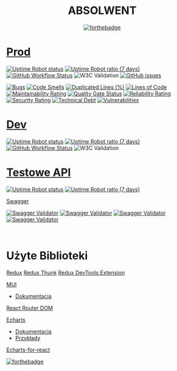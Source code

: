 
<div align="center">

# ABSOLWENT
  
[![forthebadge](https://forthebadge.com/images/badges/built-with-love.svg)](https://forthebadge.com)
 
</div>
 



# [Prod](https://absolwent.best/)

[![Uptime Robot status](https://img.shields.io/uptimerobot/status/m791621145-67f488fcdba1f9330d6bc868)](https://stats.uptimerobot.com/A2103fZYKv/791621145)
[![Uptime Robot ratio (7 days)](https://img.shields.io/uptimerobot/ratio/7/m791621145-67f488fcdba1f9330d6bc868)](https://stats.uptimerobot.com/A2103fZYKv/791621145)
[![GitHub Workflow Status](https://img.shields.io/github/workflow/status/MPenk/absolwent/PROD)](https://github.com/MPenk/absolwent/actions/workflows/PROD.yml)
![W3C Validation](https://img.shields.io/w3c-validation/html?targetUrl=https%3A%2F%2Fabsolwent.best%2F)
[![GitHub issues](https://img.shields.io/github/issues/MPenk/absolwent)](https://github.com/MPenk/absolwent/issues)

[![Bugs](https://sonarcloud.io/api/project_badges/measure?project=MPenk_absolwent&metric=bugs)](https://sonarcloud.io/dashboard?id=MPenk_absolwent)
[![Code Smells](https://sonarcloud.io/api/project_badges/measure?project=MPenk_absolwent&metric=code_smells)](https://sonarcloud.io/dashboard?id=MPenk_absolwent)
[![Duplicated Lines (%)](https://sonarcloud.io/api/project_badges/measure?project=MPenk_absolwent&metric=duplicated_lines_density)](https://sonarcloud.io/dashboard?id=MPenk_absolwent)
[![Lines of Code](https://sonarcloud.io/api/project_badges/measure?project=MPenk_absolwent&metric=ncloc)](https://sonarcloud.io/dashboard?id=MPenk_absolwent)
[![Maintainability Rating](https://sonarcloud.io/api/project_badges/measure?project=MPenk_absolwent&metric=sqale_rating)](https://sonarcloud.io/dashboard?id=MPenk_absolwent)
[![Quality Gate Status](https://sonarcloud.io/api/project_badges/measure?project=MPenk_absolwent&metric=alert_status)](https://sonarcloud.io/dashboard?id=MPenk_absolwent)
[![Reliability Rating](https://sonarcloud.io/api/project_badges/measure?project=MPenk_absolwent&metric=reliability_rating)](https://sonarcloud.io/dashboard?id=MPenk_absolwent)
[![Security Rating](https://sonarcloud.io/api/project_badges/measure?project=MPenk_absolwent&metric=security_rating)](https://sonarcloud.io/dashboard?id=MPenk_absolwent)
[![Technical Debt](https://sonarcloud.io/api/project_badges/measure?project=MPenk_absolwent&metric=sqale_index)](https://sonarcloud.io/dashboard?id=MPenk_absolwent)
[![Vulnerabilities](https://sonarcloud.io/api/project_badges/measure?project=MPenk_absolwent&metric=vulnerabilities)](https://sonarcloud.io/dashboard?id=MPenk_absolwent)


# [Dev](https://dev.absolwent.best/)

[![Uptime Robot status](https://img.shields.io/uptimerobot/status/m791621153-2d11191f4397e411469ae3fc)](https://stats.uptimerobot.com/A2103fZYKv/791621153)
[![Uptime Robot ratio (7 days)](https://img.shields.io/uptimerobot/ratio/7/m791621153-2d11191f4397e411469ae3fc)](https://stats.uptimerobot.com/A2103fZYKv/791621153)
[![GitHub Workflow Status](https://img.shields.io/github/workflow/status/MPenk/absolwent/DEV)](https://github.com/MPenk/absolwent/actions/workflows/DEV.yml)
![W3C Validation](https://img.shields.io/w3c-validation/html?targetUrl=https%3A%2F%2Fdev.absolwent.best%2F)



# [Testowe API](https://absolwent.azurewebsites.net/api/public/status)

[![Uptime Robot status](https://img.shields.io/uptimerobot/status/m791621149-f19a2479c787fff334ca977c)](https://stats.uptimerobot.com/A2103fZYKv/791621149)
[![Uptime Robot ratio (7 days)](https://img.shields.io/uptimerobot/ratio/7/m791621149-f19a2479c787fff334ca977c)](https://stats.uptimerobot.com/A2103fZYKv/791621149)


[Swagger](https://absolwent.azurewebsites.net/swagger/index.html)

[![Swagger Validator](https://img.shields.io/swagger/valid/3.0?label=API%20Public&specUrl=https%3A%2F%2Fabsolwent.azurewebsites.net%2Fswagger%2Fpublic%2Fswagger.json)](https://absolwent.azurewebsites.net/swagger/index.html?urls.primaryName=Public)
[![Swagger Validator](https://img.shields.io/swagger/valid/3.0?label=API%20Auth&specUrl=https%3A%2F%2Fabsolwent.azurewebsites.net%2Fswagger%2Fauth%2Fswagger.json)](https://absolwent.azurewebsites.net/swagger/index.html?urls.primaryName=Auth)
[![Swagger Validator](https://img.shields.io/swagger/valid/3.0?label=API%20Admin&specUrl=https%3A%2F%2Fabsolwent.azurewebsites.net%2Fswagger%2Fadmin%2Fswagger.json)](https://absolwent.azurewebsites.net/swagger/index.html?urls.primaryName=Admin)
[![Swagger Validator](https://img.shields.io/swagger/valid/3.0?label=API%20Pool&specUrl=https%3A%2F%2Fabsolwent.azurewebsites.net%2Fswagger%2Fsurvey%2Fswagger.json)](https://absolwent.azurewebsites.net/swagger/index.html?urls.primaryName=Survey)

<br>


# Użyte Biblioteki
[Redux](https://www.npmjs.com/package/redux)
[Redux Thunk](https://www.npmjs.com/package/redux-thunk)
[Redux DevTools Extension](https://www.npmjs.com/package/redux-devtools-extension)

[MUI](https://mui.com/)
- [Dokumentacja](https://mui.com/material-ui/getting-started/usage/)

[React Router DOM](https://www.npmjs.com/package/react-router-dom)

[Echarts](https://www.npmjs.com/package/echarts)
- [Dokumentacja](https://echarts.apache.org/handbook/en/get-started/)
- [Przykłady](https://echarts.apache.org/examples/en/index.html)

[Echarts-for-react](https://www.npmjs.com/package/echarts-for-react)

[![forthebadge](https://forthebadge.com/images/badges/powered-by-black-magic.svg)](https://forthebadge.com)
